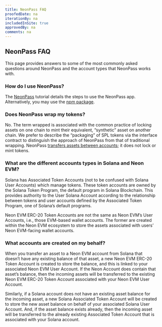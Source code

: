 ```yaml
---
title: NeonPass FAQ
proofedDate: na
iterationBy: na
includedInSite: true
approvedBy: na
comments: na
---
```


## NeonPass FAQ

This page provides answers to some of the most commonly asked questions around NeonPass and the account types that NeonPass works with.

### How do I use NeonPass?

The [NeonPass](/docs/token_transferring/neonpass_usage) tutorial details the steps to use the NeonPass app. Alternatively, you may use the [npm package](/docs/developing/integrate/neon_transfer).


### Does NeonPass wrap my tokens?
No. The term wrapped is associated with the common practice of locking assets on one chain to mint their equivalent, “synthetic” asset on another chain. We prefer to describe the “packaging” of SPL tokens via the interface contract to distinguish the approach of NeonPass from that of traditional wrapping. NeonPass [transfers assets between accounts](/docs/tokens/token-accounts); it does not lock or mint tokens.


### What are the different accounts types in Solana and Neon EVM?
Solana has Associated Token Accounts (not to be confused with Solana User Accounts) which manage tokens. These token accounts are owned by the Solana Token Program, the default program in Solana Blockchain. This provides authority to the User Solana Account according to the relationship between tokens and user accounts defined by the Associated Token Program, one of Solana’s default programs.

Neon EVM ERC-20 Token Accounts are not the same as Neon EVM’s User Accounts, i.e., those EVM-based wallet accounts. The former are created within the Neon EVM ecosystem to store the assets associated with users’ Neon EVM-facing wallet accounts. 


### What accounts are created on my behalf?
When you transfer an asset to a Neon EVM account from Solana that doesn’t have any existing balance of that asset, a new Neon EVM ERC-20 Token Account is created to store the balance, and this is linked to your associated Neon EVM User Account. If the Neon Account does contain that asset’s balance, then the incoming assets will be transferred to the existing Neon EVM ERC-20 Token Account associated with your Neon EVM User Account. 

Similarly, if a Solana account does not have an existing asset balance for the incoming asset, a new Solana Associated Token Account will be created to store the new asset balance on behalf of your associated Solana User Account. And, if the asset balance exists already, then the incoming asset will be transferred to the already existing Associated Token Account that is associated with your Solana account.



